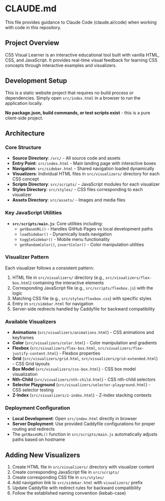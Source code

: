 # CLAUDE.md

This file provides guidance to Claude Code (claude.ai/code) when working with code in this repository.

## Project Overview

CSS Visual Learner is an interactive educational tool built with vanilla HTML, CSS, and JavaScript. It provides real-time visual feedback for learning CSS concepts through interactive examples and visualizers.

## Development Setup

This is a static website project that requires no build process or dependencies. Simply open `src/index.html` in a browser to run the application locally.

**No package.json, build commands, or test scripts exist** - this is a pure client-side project.

## Architecture

### Core Structure
- **Source Directory**: `/src/` - All source code and assets
- **Entry Point**: `src/index.html` - Main landing page with interactive boxes
- **Navigation**: `src/sidebar.html` - Shared navigation loaded dynamically
- **Visualizers**: Individual HTML files in `src/visualizers/` directory for each CSS concept
- **Scripts Directory**: `src/scripts/` - JavaScript modules for each visualizer
- **Styles Directory**: `src/styles/` - CSS files corresponding to each visualizer
- **Assets Directory**: `src/assets/` - Images and media files

### Key JavaScript Utilities
- **`src/scripts/main.js`**: Core utilities including:
  - `getBaseURL()` - Handles GitHub Pages vs local development paths
  - `loadSidebar()` - Dynamically loads navigation
  - `toggleSidebar()` - Mobile menu functionality
  - `getRandomColor()`, `invertColor()` - Color manipulation utilities

### Visualizer Pattern
Each visualizer follows a consistent pattern:
1. HTML file in `src/visualizers/` directory (e.g., `src/visualizers/flex-box.html`) containing the interactive elements
2. Corresponding JavaScript file (e.g., `src/scripts/flexbox.js`) with the logic
3. Matching CSS file (e.g., `src/styles/flexbox.css`) with specific styles
4. Entry in `src/sidebar.html` for navigation
5. Server-side redirects handled by Caddyfile for backward compatibility

### Available Visualizers
- **Animations** (`src/visualizers/animations.html`) - CSS animations and keyframes
- **Color** (`src/visualizers/color.html`) - Color manipulation and gradients  
- **Flexbox** (`src/visualizers/flex-box.html`, `src/visualizers/flex-justify-content.html`) - Flexbox properties
- **Grid** (`src/visualizers/grid.html`, `src/visualizers/grid-extended.html`) - CSS Grid layouts
- **Box Model** (`src/visualizers/css-box.html`) - CSS box model visualization
- **Nth-Child** (`src/visualizers/nth-child.html`) - CSS nth-child selectors
- **Selector Playground** (`src/visualizers/selector-playground.html`) - CSS selector testing
- **Z-Index** (`src/visualizers/z-index.html`) - Z-index stacking contexts

### Deployment Configuration
- **Local Development**: Open `src/index.html` directly in browser
- **Server Deployment**: Use provided Caddyfile configurations for proper routing and redirects
- The `getBaseURL()` function in `src/scripts/main.js` automatically adjusts paths based on hostname

## Adding New Visualizers

1. Create HTML file in `src/visualizers/` directory with visualizer content
2. Create corresponding JavaScript file in `src/scripts/`
3. Create corresponding CSS file in `src/styles/`
4. Add navigation link to `src/sidebar.html` with `visualizers/` prefix
5. Update Caddyfile with redirect rules for backward compatibility
6. Follow the established naming convention (kebab-case)